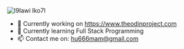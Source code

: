 ![l9lawi lko7l](https://user-images.githubusercontent.com/113616559/190690566-a6ca3972-140f-4ad5-9a00-fae6db868c33.png)


- 🔭 Currently working on https://www.theodinproject.com
- 🌱 Currently learning Full Stack Programming
- 📫 Contact me on: hu666mam@gmail.com


